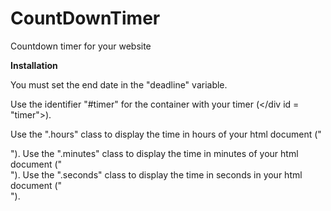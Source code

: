 # CountDownTimer
Countdown timer for your website

**Installation**

You must set the end date in the "deadline" variable.

Use the identifier "#timer" for the container with your timer (</div id = "timer">).
  
Use the ".hours" class to display the time in hours of your html document ("<div class = "hours">").
Use the ".minutes" class to display the time in minutes of your html document ("<div class = "minutes">").
Use the ".seconds" class to display the time in seconds in your html document ("<div class = "seconds">").
